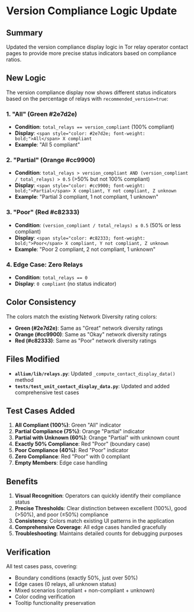 # Version Compliance Logic Update

## Summary

Updated the version compliance display logic in Tor relay operator contact pages to provide more precise status indicators based on compliance ratios.

## New Logic

The version compliance display now shows different status indicators based on the percentage of relays with `recommended_version=true`:

### 1. **"All" (Green #2e7d2e)**
- **Condition**: `total_relays == version_compliant` (100% compliant)
- **Display**: `<span style="color: #2e7d2e; font-weight: bold;">All</span> X compliant`
- **Example**: "All 5 compliant"

### 2. **"Partial" (Orange #cc9900)**
- **Condition**: `total_relays > version_compliant AND (version_compliant / total_relays) > 0.5` (>50% but not 100% compliant)
- **Display**: `<span style="color: #cc9900; font-weight: bold;">Partial</span> X compliant, Y not compliant, Z unknown`
- **Example**: "Partial 3 compliant, 1 not compliant, 1 unknown"

### 3. **"Poor" (Red #c82333)**
- **Condition**: `(version_compliant / total_relays) ≤ 0.5` (50% or less compliant)
- **Display**: `<span style="color: #c82333; font-weight: bold;">Poor</span> X compliant, Y not compliant, Z unknown`
- **Example**: "Poor 2 compliant, 2 not compliant, 1 unknown"

### 4. **Edge Case: Zero Relays**
- **Condition**: `total_relays == 0`
- **Display**: `0 compliant` (no status indicator)

## Color Consistency

The colors match the existing Network Diversity rating colors:
- **Green (#2e7d2e)**: Same as "Great" network diversity ratings
- **Orange (#cc9900)**: Same as "Okay" network diversity ratings  
- **Red (#c82333)**: Same as "Poor" network diversity ratings

## Files Modified

- **`allium/lib/relays.py`**: Updated `_compute_contact_display_data()` method
- **`tests/test_unit_contact_display_data.py`**: Updated and added comprehensive test cases

## Test Cases Added

1. **All Compliant (100%)**: Green "All" indicator
2. **Partial Compliance (75%)**: Orange "Partial" indicator
3. **Partial with Unknown (60%)**: Orange "Partial" with unknown count
4. **Exactly 50% Compliance**: Red "Poor" (boundary case)
5. **Poor Compliance (40%)**: Red "Poor" indicator
6. **Zero Compliance**: Red "Poor" with 0 compliant
7. **Empty Members**: Edge case handling

## Benefits

1. **Visual Recognition**: Operators can quickly identify their compliance status
2. **Precise Thresholds**: Clear distinction between excellent (100%), good (>50%), and poor (≤50%) compliance
3. **Consistency**: Colors match existing UI patterns in the application
4. **Comprehensive Coverage**: All edge cases handled gracefully
5. **Troubleshooting**: Maintains detailed counts for debugging purposes

## Verification

All test cases pass, covering:
- Boundary conditions (exactly 50%, just over 50%)
- Edge cases (0 relays, all unknown status)
- Mixed scenarios (compliant + non-compliant + unknown)
- Color coding verification
- Tooltip functionality preservation